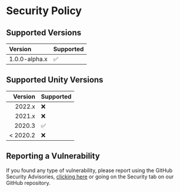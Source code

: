 # Security Policy

## Supported Versions

| Version       | Supported          |
| :------------ | ------------------ |
| 1.0.0-alpha.x | :white_check_mark: |

## Supported Unity Versions

| Version  | Supported          |
| -------: | ------------------ |
|   2022.x | :x:                |
|   2021.x | :x:                |
|   2020.3 | :white_check_mark: |
| < 2020.2 | :x:                |

## Reporting a Vulnerability

If you found any type of vulnerability, please report using the GitHub Security Advisories, 
[clicking here](https://github.com/NashiraDeer/Unity-SkyerBuilder/security/advisories/new)
or going on the Security tab on our GitHub repository.
